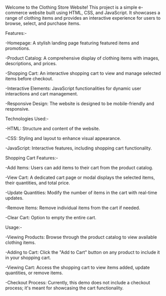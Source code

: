 Welcome to the Clothing Store Website! This project is a simple e-commerce website built using HTML, CSS, and JavaScript. It showcases a range of clothing items and provides an interactive experience for users to browse, select, and purchase items.


Features:-

-Homepage: A stylish landing page featuring featured items and promotions.

-Product Catalog: A comprehensive display of clothing items with images, descriptions, and prices.

-Shopping Cart: An interactive shopping cart to view and manage selected items before checkout.

-Interactive Elements: JavaScript functionalities for dynamic user interactions and cart management.

-Responsive Design: The website is designed to be mobile-friendly and responsive.


Technologies Used:-

-HTML: Structure and content of the website.

-CSS: Styling and layout to enhance visual appearance.

-JavaScript: Interactive features, including shopping cart functionality.


Shopping Cart Features:-

-Add Items: Users can add items to their cart from the product catalog.

-View Cart: A dedicated cart page or modal displays the selected items, their quantities, and total price.

-Update Quantities: Modify the number of items in the cart with real-time updates.

-Remove Items: Remove individual items from the cart if needed.

-Clear Cart: Option to empty the entire cart.


Usage:-

-Viewing Products: Browse through the product catalog to view available clothing items.

-Adding to Cart: Click the "Add to Cart" button on any product to include it in your shopping cart.

-Viewing Cart: Access the shopping cart to view items added, update quantities, or remove items.

-Checkout Process: Currently, this demo does not include a checkout process; it's meant for showcasing the cart functionality.
